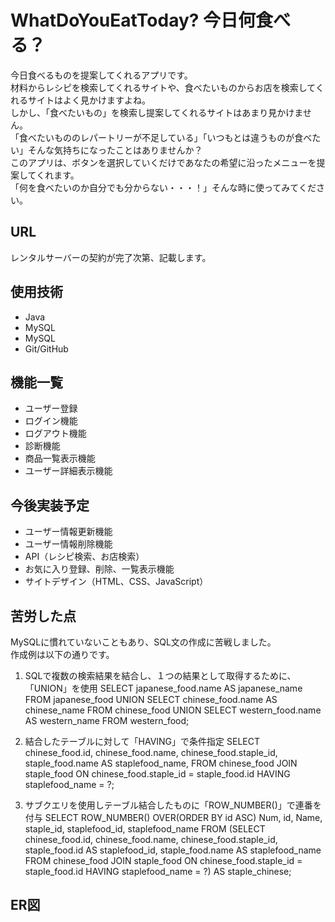 # WhatDoYouEatToday? 今日何食べる？               

今日食べるものを提案してくれるアプリです。     
材料からレシピを検索してくれるサイトや、食べたいものからお店を検索してくれるサイトはよく見かけますよね。     
しかし、「食べたいもの」を検索し提案してくれるサイトはあまり見かけません。      
「食べたいもののレパートリーが不足している」「いつもとは違うものが食べたい」そんな気持ちになったことはありませんか？      
このアプリは、ボタンを選択していくだけであなたの希望に沿ったメニューを提案してくれます。      
「何を食べたいのか自分でも分からない・・・！」そんな時に使ってみてください。  

## URL
レンタルサーバーの契約が完了次第、記載します。

## 使用技術        
- Java    
- MySQL      
- MySQL
- Git/GitHub


## 機能一覧      
- ユーザー登録    
- ログイン機能    
- ログアウト機能    
- 診断機能    
- 商品一覧表示機能    
- ユーザー詳細表示機能    


## 今後実装予定    
- ユーザー情報更新機能    
- ユーザー情報削除機能    
- API（レシピ検索、お店検索）    
- お気に入り登録、削除、一覧表示機能
- サイトデザイン（HTML、CSS、JavaScript）

## 苦労した点
MySQLに慣れていないこともあり、SQL文の作成に苦戦しました。     
作成例は以下の通りです。

1. SQLで複数の検索結果を結合し、１つの結果として取得するために、「UNION」を使用
SELECT japanese_food.name AS japanese_name FROM japanese_food
UNION 
SELECT chinese_food.name AS chinese_name FROM chinese_food
UNION
SELECT western_food.name AS western_name FROM western_food;

2. 結合したテーブルに対して「HAVING」で条件指定 
SELECT chinese_food.id, chinese_food.name, chinese_food.staple_id, 
staple_food.name AS staplefood_name, 
FROM chinese_food JOIN staple_food ON chinese_food.staple_id = staple_food.id 
HAVING staplefood_name = ?;

3. サブクエリを使用しテーブル結合したものに「ROW_NUMBER()」で連番を付与
SELECT 
ROW_NUMBER() OVER(ORDER BY id ASC) Num, id, Name, staple_id, staplefood_id, staplefood_name
FROM (SELECT chinese_food.id, chinese_food.name, chinese_food.staple_id, 
staple_food.id AS staplefood_id, staple_food.name AS staplefood_name 
FROM chinese_food JOIN staple_food ON chinese_food.staple_id = staple_food.id 
HAVING staplefood_name = ?) AS staple_chinese;

## ER図





